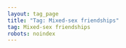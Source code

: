 ```yaml
---
layout: tag_page
title: "Tag: Mixed-sex friendships"
tag: Mixed-sex friendships
robots: noindex
---
```

